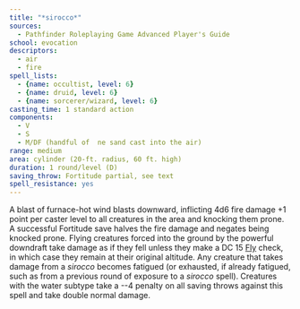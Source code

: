 ```yaml
---
title: "*sirocco*"
sources:
  - Pathfinder Roleplaying Game Advanced Player's Guide
school: evocation
descriptors:
  - air
  - fire
spell_lists:
  - {name: occultist, level: 6}
  - {name: druid, level: 6}
  - {name: sorcerer/wizard, level: 6}
casting_time: 1 standard action
components:
  - V
  - S
  - M/DF (handful of  ne sand cast into the air)
range: medium
area: cylinder (20-ft. radius, 60 ft. high)
duration: 1 round/level (D)
saving_throw: Fortitude partial, see text
spell_resistance: yes
---
```


A blast of furnace-hot wind blasts downward, inflicting 4d6 fire damage +1 point per caster level to all creatures in the area and knocking them prone. A successful Fortitude save halves the fire damage and negates being knocked prone.
Flying creatures forced into the ground by the powerful downdraft take damage as if they fell unless they make a DC 15 [Fly](/skills/fly/) check, in which case they remain at their original altitude. Any creature that takes damage from a *sirocco* becomes fatigued (or exhausted, if already fatigued, such as from a previous round of exposure to a *sirocco* spell). Creatures with the water subtype take a --4 penalty on all saving throws against this spell and take double normal damage.

